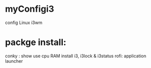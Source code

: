 # myConfigi3
config Linux i3wm
# packge install:
conky : show use cpu RAM
install i3, i3lock & i3status
rofi: application launcher
